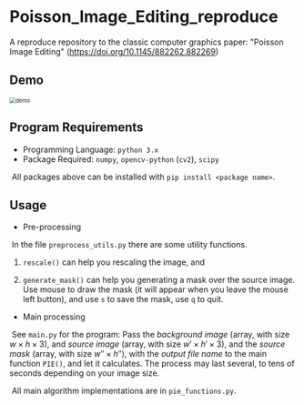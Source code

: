 # Poisson_Image_Editing_reproduce

A reproduce repository to the classic computer graphics paper: "Poisson Image Editing" (https://doi.org/10.1145/882262.882269)

## Demo

<img src="https://future-cos01-1312070282.cos.ap-guangzhou.myqcloud.com/%5Cphotos%5C1_final.jpg" alt="demo" style="zoom: 67%;" />

## Program Requirements

+ Programming Language:
`python 3.x`
+ Package Required:
`numpy`, `opencv-python` (`cv2`), `scipy`

​		All packages above can be installed with `pip install <package name>`. 

## Usage

+ Pre-processing

​	In the file `preprocess_utils.py` there are some utility functions. 

1. `rescale()` can help you rescaling the image, and 

2. `generate_mask()` can help you generating a mask over the source image. Use mouse to draw the mask (it will appear when you leave the mouse left button), and use `s` to save the mask, use `q` to quit. 

+ Main processing

​	See `main.py` for the program: Pass the *background image* (array, with size $w \times h \times 3$), and *source image* (array, with size $w' \times h' \times 3$), and the *source mask* (array, with size $w'' \times h''$), with the *output file name* to the main function `PIE()`, and let it calculates. The process may last several, to tens of seconds depending on your image size. 

​	All main algorithm implementations are in `pie_functions.py`. 

